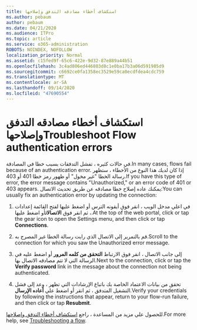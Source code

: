 ```yaml
---
title: استكشاف أخطاء مصادقه التدفق وإصلاحها
ms.author: pebaum
author: pebaum
ms.date: 04/21/2020
ms.audience: ITPro
ms.topic: article
ms.service: o365-administration
ROBOTS: NOINDEX, NOFOLLOW
localization_priority: Normal
ms.assetid: c15fed9f-65c6-422e-9d32-87e889a44b51
ms.openlocfilehash: 3c4ad806ed446803d8c1e0ba17b3a06d591985d9
ms.sourcegitcommit: c6692ce0fa1358ec3529e59ca0ecdfdea4cdc759
ms.translationtype: MT
ms.contentlocale: ar-SA
ms.lasthandoff: 09/14/2020
ms.locfileid: "47690554"
---
```

# <a name="troubleshoot-flow-authentication-errors"></a><span data-ttu-id="e8cf3-102">استكشاف أخطاء مصادقه التدفق وإصلاحها</span><span class="sxs-lookup"><span data-stu-id="e8cf3-102">Troubleshoot Flow authentication errors</span></span>

<span data-ttu-id="e8cf3-103">في حالات كثيره ، تفشل التدفقات بسبب خطا في المصادقة.</span><span class="sxs-lookup"><span data-stu-id="e8cf3-103">In many cases, flows fail because of an authentication error.</span></span> <span data-ttu-id="e8cf3-104">إذا كان لديك هذا النوع من الأخطاء ، ستظهر رسالة الخطا "غير مخول" أو ظهور رمز خطا 401 أو 403.</span><span class="sxs-lookup"><span data-stu-id="e8cf3-104">If you have this type of error, the error message contains "Unauthorized," or an error code of 401 or 403 appears.</span></span> <span data-ttu-id="e8cf3-105">يمكنك عاده إصلاح خطا مصادقه عن طريق تحديث الاتصال:</span><span class="sxs-lookup"><span data-stu-id="e8cf3-105">You can usually fix an authentication error by updating the connection:</span></span>
  
1. <span data-ttu-id="e8cf3-106">في اعلي مدخل الويب ، انقر فوق أيقونه الترس أو اضغط عليها لفتح القائمة إعدادات ، ثم انقر فوق **الاتصالات**أو اضغط عليها.</span><span class="sxs-lookup"><span data-stu-id="e8cf3-106">At the top of the web portal, click or tap the gear icon to open the Settings menu, and then click or tap **Connections**.</span></span>
    
2. <span data-ttu-id="e8cf3-107">قم بالتمرير إلى الاتصال الذي رايت رسالة الخطا غير المصرح به.</span><span class="sxs-lookup"><span data-stu-id="e8cf3-107">Scroll to the connection for which you saw the Unauthorized error message.</span></span>
    
3. <span data-ttu-id="e8cf3-108">إلى جانب الاتصال ، انقر فوق الارتباط **التحقق من كلمه المرور** أو اضغط عليه في الرسالة التي لا تتم مصادقه الاتصال بها.</span><span class="sxs-lookup"><span data-stu-id="e8cf3-108">Next to the connection, click or tap the **Verify password** link in the message about the connection not being authenticated.</span></span> 
    
4. <span data-ttu-id="e8cf3-109">تحقق من بيانات الاعتماد الخاصة بك باتباع الإرشادات التي تظهر ، وعد إلى فشل التشغيل المتدفق ، ثم انقر أو اضغط علي **أعاده الإرسال**.</span><span class="sxs-lookup"><span data-stu-id="e8cf3-109">Verify your credentials by following the instructions that appear, return to your flow-run failure, and then click or tap **Resubmit**.</span></span>
    
<span data-ttu-id="e8cf3-110">للحصول علي مزيد من المساعدة ، راجع [استكشاف أخطاء التدفق وإصلاحها](https://go.microsoft.com/fwlink/?linkid=872110).</span><span class="sxs-lookup"><span data-stu-id="e8cf3-110">For more help, see [Troubleshooting a flow](https://go.microsoft.com/fwlink/?linkid=872110).</span></span>
  

